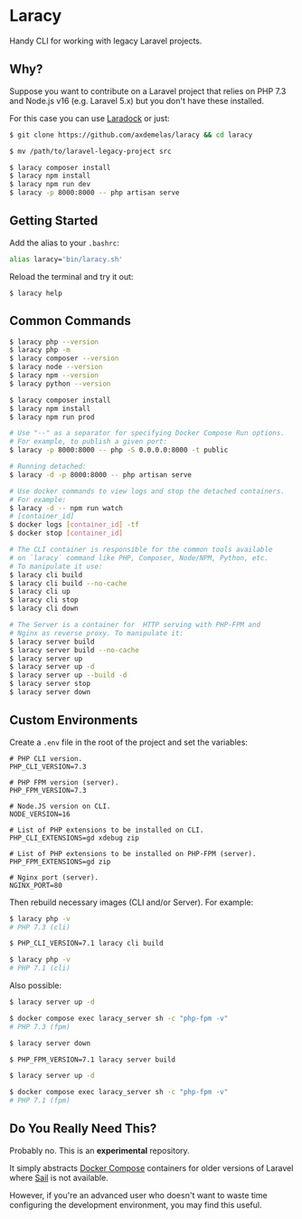 # Laracy

Handy CLI for working with legacy Laravel projects.

## Why?

Suppose you want to contribute on a Laravel project that relies on PHP 7.3 and Node.js v16 (e.g. Laravel 5.x) but you don't have these installed.

For this case you can use [Laradock](https://laradock.io/) or just:

```sh
$ git clone https://github.com/axdemelas/laracy && cd laracy

$ mv /path/to/laravel-legacy-project src

$ laracy composer install
$ laracy npm install
$ laracy npm run dev
$ laracy -p 8000:8000 -- php artisan serve
```

## Getting Started

Add the alias to your `.bashrc`:

```sh
alias laracy='bin/laracy.sh'
```

Reload the terminal and try it out:

```
$ laracy help
```

## Common Commands

```sh
$ laracy php --version
$ laracy php -m
$ laracy composer --version
$ laracy node --version
$ laracy npm --version
$ laracy python --version

$ laracy composer install
$ laracy npm install
$ laracy npm run prod

# Use "--" as a separator for specifying Docker Compose Run options.
# For example, to publish a given port:
$ laracy -p 8000:8000 -- php -S 0.0.0.0:8000 -t public

# Running detached:
$ laracy -d -p 8000:8000 -- php artisan serve

# Use docker commands to view logs and stop the detached containers.
# For example:
$ laracy -d -- npm run watch
# [container_id]
$ docker logs [container_id] -tf
$ docker stop [container_id]

# The CLI container is responsible for the common tools available
# on `laracy` command like PHP, Composer, Node/NPM, Python, etc.
# To manipulate it use:
$ laracy cli build
$ laracy cli build --no-cache
$ laracy cli up
$ laracy cli stop
$ laracy cli down

# The Server is a container for  HTTP serving with PHP-FPM and
# Nginx as reverse proxy. To manipulate it:
$ laracy server build
$ laracy server build --no-cache
$ laracy server up
$ laracy server up -d
$ laracy server up --build -d
$ laracy server stop
$ laracy server down
```

## Custom Environments

Create a `.env` file in the root of the project and set the variables:

```dotenv
# PHP CLI version.
PHP_CLI_VERSION=7.3

# PHP FPM version (server).
PHP_FPM_VERSION=7.3

# Node.JS version on CLI.
NODE_VERSION=16

# List of PHP extensions to be installed on CLI.
PHP_CLI_EXTENSIONS=gd xdebug zip

# List of PHP extensions to be installed on PHP-FPM (server).
PHP_FPM_EXTENSIONS=gd zip

# Nginx port (server).
NGINX_PORT=80
```

Then rebuild necessary images (CLI and/or Server). For example:

```sh
$ laracy php -v
# PHP 7.3 (cli)

$ PHP_CLI_VERSION=7.1 laracy cli build

$ laracy php -v
# PHP 7.1 (cli)
```

Also possible:

```sh
$ laracy server up -d

$ docker compose exec laracy_server sh -c "php-fpm -v"
# PHP 7.3 (fpm)

$ laracy server down

$ PHP_FPM_VERSION=7.1 laracy server build

$ laracy server up -d

$ docker compose exec laracy_server sh -c "php-fpm -v"
# PHP 7.1 (fpm)
```

## Do You Really Need This?

Probably no. This is an **experimental** repository.

It simply abstracts [Docker Compose](https://docs.docker.com/compose/) containers for older versions of Laravel where [Sail](https://laravel.com/docs/11.x) is not available.

However, if you're an advanced user who doesn't want to waste time configuring the development environment, you may find this useful.